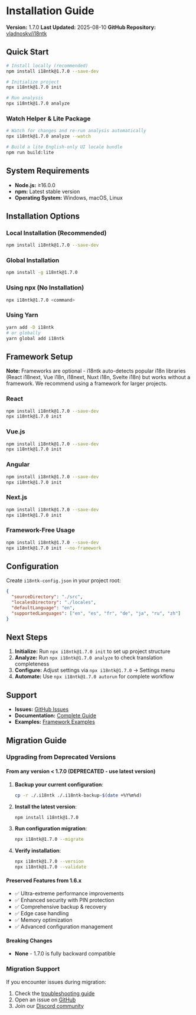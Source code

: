 # Installation Guide

**Version:** 1.7.0
**Last Updated:** 2025-08-10
**GitHub Repository:** [vladnoskv/i18ntk](https://github.com/vladnoskv/i18ntk)

## Quick Start

```bash
# Install locally (recommended)
npm install i18ntk@1.7.0 --save-dev

# Initialize project
npx i18ntk@1.7.0 init

# Run analysis
npx i18ntk@1.7.0 analyze
```

### Watch Helper & Lite Package

```bash
# Watch for changes and re-run analysis automatically
npx i18ntk@1.7.0 analyze --watch

# Build a lite English-only UI locale bundle
npm run build:lite
```

## System Requirements

- **Node.js:** ≥16.0.0
- **npm:** Latest stable version
- **Operating System:** Windows, macOS, Linux

## Installation Options

### Local Installation (Recommended)
```bash
npm install i18ntk@1.7.0 --save-dev
```

### Global Installation
```bash
npm install -g i18ntk@1.7.0
```

### Using npx (No Installation)
```bash
npx i18ntk@1.7.0 <command>
```

### Using Yarn
```bash
yarn add -D i18ntk
# or globally
yarn global add i18ntk
```

## Framework Setup

**Note:** Frameworks are optional - i18ntk auto-detects popular i18n libraries (React i18next, Vue i18n, i18next, Nuxt i18n, Svelte i18n) but works without a framework. We recommend using a framework for larger projects.

### React
```bash
npm install i18ntk@1.7.0 --save-dev
npx i18ntk@1.7.0 init
```

### Vue.js
```bash
npm install i18ntk@1.7.0 --save-dev
npx i18ntk@1.7.0 init
```

### Angular
```bash
npm install i18ntk@1.7.0 --save-dev
npx i18ntk@1.7.0 init
```

### Next.js
```bash
npm install i18ntk@1.7.0 --save-dev
npx i18ntk@1.7.0 init
```

### Framework-Free Usage
```bash
npm install i18ntk@1.7.0 --save-dev
npx i18ntk@1.7.0 init --no-framework
```

## Configuration

Create `i18ntk-config.json` in your project root:

```json
{
  "sourceDirectory": "./src",
  "localesDirectory": "./locales",
  "defaultLanguage": "en",
  "supportedLanguages": ["en", "es", "fr", "de", "ja", "ru", "zh"]
}
```

## Next Steps

1. **Initialize:** Run `npx i18ntk@1.7.0 init` to set up project structure
2. **Analyze:** Run `npx i18ntk@1.7.0 analyze` to check translation completeness
3. **Configure:** Adjust settings via `npx i18ntk@1.7.0` → Settings menu
4. **Automate:** Use `npx i18ntk@1.7.0 autorun` for complete workflow

## Support

- **Issues:** [GitHub Issues](https://github.com/vladnoskv/i18ntk/issues)
- **Documentation:** [Complete Guide](README.md)
- **Examples:** [Framework Examples](examples/)

## Migration Guide

### Upgrading from Deprecated Versions

#### From any version < 1.7.0 (DEPRECATED - use latest version)
1. **Backup your current configuration**:
   ```bash
   cp -r ./.i18ntk ./.i18ntk-backup-$(date +%Y%m%d)
   ```

2. **Install the latest version**:
   ```bash
   npm install i18ntk@1.7.0
   ```

3. **Run configuration migration**:
   ```bash
   npx i18ntk@1.7.0 --migrate
   ```

4. **Verify installation**:
   ```bash
   npx i18ntk@1.7.0 --version
   npx i18ntk@1.7.0 --validate
   ```

#### Preserved Features from 1.6.x
- ✅ Ultra-extreme performance improvements
- ✅ Enhanced security with PIN protection
- ✅ Comprehensive backup & recovery
- ✅ Edge case handling
- ✅ Memory optimization
- ✅ Advanced configuration management

#### Breaking Changes
- **None** - 1.7.0 is fully backward compatible

### Migration Support
If you encounter issues during migration:
1. Check the [troubleshooting guide](docs/TROUBLESHOOTING.md)
2. Open an issue on [GitHub](https://github.com/vladnoskv/i18ntk/issues)
3. Join our [Discord community](https://discord.gg/i18ntk)

